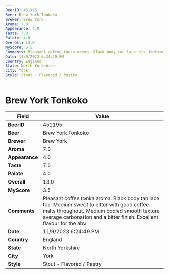 ```yaml
---
BeerID: 451195
Beer: Brew York Tonkoko
Brewer: Brew York
Aroma: 7.0
Appearance: 4.0
Taste: 7.0
Palate: 4.0
Overall: 13.0
MyScore: 3.5
Comments: Pleasant coffee tonka aroma. Black body tan lace top. Medium sweet to bitter with good coffee malts throughout. Medium bodied smooth texture average carbonation and a bitter finish. Excellent flavour for the abv
Date: 11/9/2023 6:24:49 PM
Country: England
State: North Yorkshire
City: York
Style: Stout - Flavored / Pastry
---
```


# Brew York Tonkoko

| Field         | Value |
|---------------|-------|
| **BeerID** | 451195 |
| **Beer** | Brew York Tonkoko |
| **Brewer** | Brew York |
| **Aroma** | 7.0 |
| **Appearance** | 4.0 |
| **Taste** | 7.0 |
| **Palate** | 4.0 |
| **Overall** | 13.0 |
| **MyScore** | 3.5 |
| **Comments** | Pleasant coffee tonka aroma. Black body tan lace top. Medium sweet to bitter with good coffee malts throughout. Medium bodied smooth texture average carbonation and a bitter finish. Excellent flavour for the abv |
| **Date** | 11/9/2023 6:24:49 PM |
| **Country** | England |
| **State** | North Yorkshire |
| **City** | York |
| **Style** | Stout - Flavored / Pastry |
